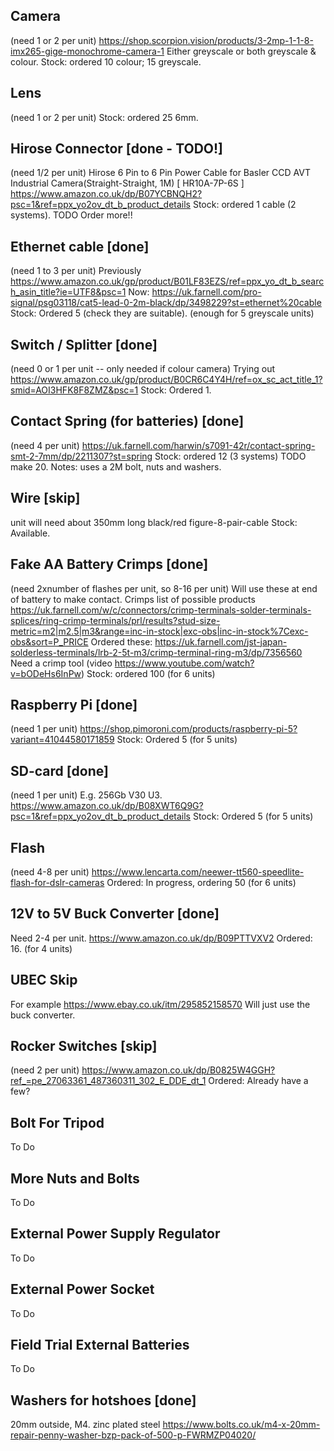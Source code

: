 ## Camera
(need 1 or 2 per unit)
<https://shop.scorpion.vision/products/3-2mp-1-1-8-imx265-gige-monochrome-camera-1>
Either greyscale or both greyscale & colour.
Stock: ordered 10 colour; 15 greyscale.

## Lens
(need 1 or 2 per unit)
Stock: ordered 25 6mm.

## Hirose Connector [done - TODO!]
(need 1/2 per unit)
Hirose 6 Pin to 6 Pin Power Cable for Basler CCD AVT Industrial Camera(Straight-Straight, 1M) [ HR10A-7P-6S ]
<https://www.amazon.co.uk/dp/B07YCBNQH2?psc=1&ref=ppx_yo2ov_dt_b_product_details>
Stock: ordered 1 cable (2 systems). TODO Order more!!

## Ethernet cable [done]
(need 1 to 3 per unit)
Previously <https://www.amazon.co.uk/gp/product/B01LF83EZS/ref=ppx_yo_dt_b_search_asin_title?ie=UTF8&psc=1>
Now: <https://uk.farnell.com/pro-signal/psg03118/cat5-lead-0-2m-black/dp/3498229?st=ethernet%20cable>
Stock: Ordered 5 (check they are suitable). (enough for 5 greyscale units)

## Switch / Splitter [done]
(need 0 or 1 per unit -- only needed if colour camera)
Trying out <https://www.amazon.co.uk/gp/product/B0CR6C4Y4H/ref=ox_sc_act_title_1?smid=AOI3HFK8F8ZMZ&psc=1>
Stock: Ordered 1. 

## Contact Spring (for batteries) [done]
(need 4 per unit)
<https://uk.farnell.com/harwin/s7091-42r/contact-spring-smt-2-7mm/dp/2211307?st=spring>
Stock: ordered 12 (3 systems) TODO make 20.
Notes: uses a 2M bolt, nuts and washers.

## Wire [skip]
unit will need about 350mm long black/red figure-8-pair-cable
Stock: Available.

## Fake AA Battery Crimps [done]
(need 2xnumber of flashes per unit, so 8-16 per unit)
Will use these at end of battery to make contact.
Crimps list of possible products <https://uk.farnell.com/w/c/connectors/crimp-terminals-solder-terminals-splices/ring-crimp-terminals/prl/results?stud-size-metric=m2|m2.5|m3&range=inc-in-stock|exc-obs|inc-in-stock%7Cexc-obs&sort=P_PRICE>
Ordered these: <https://uk.farnell.com/jst-japan-solderless-terminals/lrb-2-5t-m3/crimp-terminal-ring-m3/dp/7356560>
Need a crimp tool (video <https://www.youtube.com/watch?v=bODeHs6InPw>)
Stock: ordered 100 (for 6 units)

## Raspberry Pi [done]
(need 1 per unit)
<https://shop.pimoroni.com/products/raspberry-pi-5?variant=41044580171859>
Stock: Ordered 5 (for 5 units)

## SD-card [done]
(need 1 per unit)
E.g. 256Gb V30 U3.
<https://www.amazon.co.uk/dp/B08XWT6Q9G?psc=1&ref=ppx_yo2ov_dt_b_product_details>
Stock: Ordered 5 (for 5 units)

## Flash
(need 4-8 per unit)
<https://www.lencarta.com/neewer-tt560-speedlite-flash-for-dslr-cameras>
Ordered: In progress, ordering 50 (for 6 units)

## 12V to 5V Buck Converter [done]
Need 2-4 per unit.
<https://www.amazon.co.uk/dp/B09PTTVXV2>
Ordered: 16. (for 4 units)

## <st>UBEC Skip</st>
<st>For example <https://www.ebay.co.uk/itm/295852158570></st>
Will just use the buck converter.

## Rocker Switches [skip]
(need 2 per unit)
<https://www.amazon.co.uk/dp/B0825W4GGH?ref_=pe_27063361_487360311_302_E_DDE_dt_1>
Ordered: Already have a few?

## Bolt For Tripod
To Do

## More Nuts and Bolts
To Do

## External Power Supply Regulator
To Do

## External Power Socket
To Do

## Field Trial External Batteries
To Do

## Washers for hotshoes [done]
20mm outside, M4.
zinc plated steel
<https://www.bolts.co.uk/m4-x-20mm-repair-penny-washer-bzp-pack-of-500-p-FWRMZP04020/>
